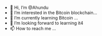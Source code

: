 - 👋 Hi, I’m @Ahundu
- 👀 I’m interested in the Bitcoin blockchain...
- 🌱 I’m currently learning Bitcoin ...
- 💞️ I’m looking forward to learning it4
- 📫 How to reach me ...

<!---
Ahundu/Ahundu is a ✨ special ✨ repository because its `README.md` (this file) appears on your GitHub profile.
You can click the Preview link to take a look at your changes.
--->
